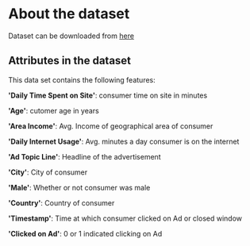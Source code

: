 # About the dataset
Dataset can be downloaded from [here](https://www.kaggle.com/fayomi/advertising)

## Attributes in the dataset

This data set contains the following features:

**'Daily Time Spent on Site'**: consumer time on site in minutes

**'Age'**: cutomer age in years

**'Area Income'**: Avg. Income of geographical area of consumer

**'Daily Internet Usage'**: Avg. minutes a day consumer is on the internet

**'Ad Topic Line'**: Headline of the advertisement

**'City'**: City of consumer

**'Male'**: Whether or not consumer was male

**'Country'**: Country of consumer

**'Timestamp'**: Time at which consumer clicked on Ad or closed window

**'Clicked on Ad'**: 0 or 1 indicated clicking on Ad